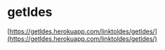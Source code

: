 # getldes

[https://getldes.herokuapp.com/linktoldes/getldes/](https://getldes.herokuapp.com/linktoldes/getldes/)
